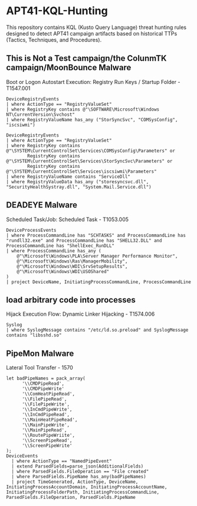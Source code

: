 # APT41-KQL-Hunting
This repository contains KQL (Kusto Query Language) threat hunting rules designed to detect APT41 campaign artifacts based on historical TTPs (Tactics, Techniques, and Procedures).

## This is Not a Test campaign/the ColunmTK campaign/MoonBounce Malware
Boot or Logon Autostart Execution: Registry Run Keys / Startup Folder - T1547.001
```
DeviceRegistryEvents
| where ActionType == "RegistryValueSet"
| where RegistryKey contains @"\SOFTWARE\Microsoft\Windows NT\CurrentVersion\Svchost"
| where RegistryValueName has_any ("StorSyncSvc", "COMSysConfig", "iscsiwmi")

DeviceRegistryEvents
| where ActionType == "RegistryValueSet"
| where RegistryKey contains @"\SYSTEM\CurrentControlSet\Services\COMSysConfig\Parameters" or
		RegistryKey contains @"\SYSTEM\CurrentControlSet\Services\StorSyncSvc\Parameters" or	
		RegistryKey contains @"\SYSTEM\CurrentControlSet\Services\iscsiwmi\Parameters"
| where RegistryValueName contains "ServiceDll"
| where RegistryValueData has_any ("storesyncsvc.dll", "SecurityHealthSystray.dll", "System.Mail.Service.dll")

```

## DEADEYE Malware
Scheduled Task/Job: Scheduled Task - T1053.005

```
DeviceProcessEvents
| where ProcessCommandLine has "SCHTASKS" and ProcessCommandLine has "rundll32.exe" and ProcessCommandLine has "SHELL32.DLL" and ProcessCommandLine has "ShellExec_RunDLL" 
| where ProcessCommandLine has_any (
    @"\Microsoft\Windows\PLA\Server Manager Performance Monitor",
    @"\Microsoft\Windows\Ras\ManagerMobility",
    @"\Microsoft\Windows\WDI\SrvSetupResults",
    @"\Microsoft\Windows\WDI\USOShared"
)
| project DeviceName, InitiatingProcessCommandLine, ProcessCommandLine

```

## load arbitrary code into processes
Hijack Execution Flow: Dynamic Linker Hijacking - T1574.006
```
Syslog
| where SyslogMessage contains "/etc/ld.so.preload" and SyslogMessage contains "libsshd.so"

````

## PipeMon Malware
Lateral Tool Transfer - 1570
```
let badPipeNames = pack_array(                         
      '\\CMDPipeRead',                                     
      '\\CMDPipeWrite'                                   
      '\\ComHeatPipeRead',                                    
      '\\FilePipeRead',
      '\\FilePipeWrite',                                      
      '\\InCmdPipeWrite',                                    
      '\\InCmdPipeRead',                                   
      '\\MainHeatPipeRead',
      '\\MainPipeWrite',
      '\\MainPipeRead',                                
      '\\RoutePipeWriite',                                    
      '\\ScreenPipeRead',
      '\\ScreenPipeWrite'                                   
);
DeviceEvents
  | where ActionType == "NamedPipeEvent" 
  | extend ParsedFields=parse_json(AdditionalFields)
  | where ParsedFields.FileOperation == "File created"
  | where ParsedFields.PipeName has_any(badPipeNames)
  | project TimeGenerated, ActionType, DeviceName, InitiatingProcessAccountDomain, InitiatingProcessAccountName, InitiatingProcessFolderPath, InitiatingProcessCommandLine, ParsedFields.FileOperation, ParsedFields.PipeName

```


